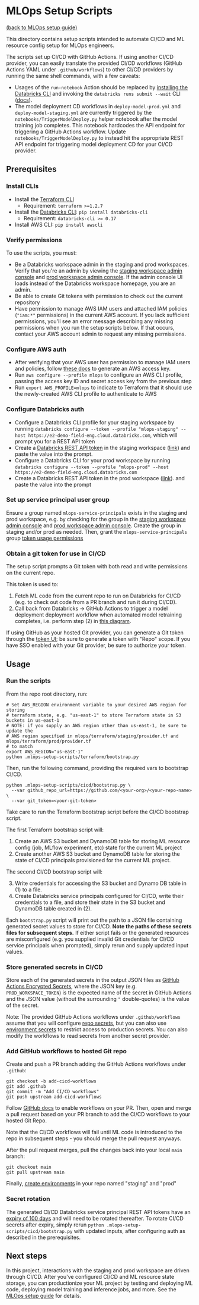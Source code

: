 # MLOps Setup Scripts
[(back to MLOps setup guide)](../docs/mlops-setup.md)

This directory contains setup scripts intended to automate CI/CD and ML resource config setup
for MLOps engineers.

The scripts set up CI/CD with GitHub Actions. If using another CI/CD provider, you can
easily translate the provided CI/CD workflows (GitHub Actions YAML under `.github/workflows`)
to other CI/CD providers by running the same shell commands, with a few caveats:

* Usages of the `run-notebook` Action should be replaced by [installing the Databricks CLI](https://github.com/databricks/databricks-cli#installation)
  and invoking the `databricks runs submit --wait` CLI
  ([docs](https://docs.databricks.com/dev-tools/cli/runs-cli.html#submit-a-one-time-run)).
* The model deployment CD workflows in `deploy-model-prod.yml` and `deploy-model-staging.yml` are currently triggered
  by the `notebooks/TriggerModelDeploy.py` helper notebook after the model training job completes. This notebook
  hardcodes the API endpoint for triggering a GitHub Actions workflow. Update `notebooks/TriggerModelDeploy.py`
  to instead hit the appropriate REST API endpoint for triggering model deployment CD for your CI/CD provider.

## Prerequisites

### Install CLIs
* Install the [Terraform CLI](https://learn.hashicorp.com/tutorials/terraform/install-cli)
  * Requirement: `terraform >=1.2.7`
* Install the [Databricks CLI](https://github.com/databricks/databricks-cli): ``pip install databricks-cli``
    * Requirement: `databricks-cli >= 0.17`
* Install AWS CLI: ``pip install awscli``

### Verify permissions
To use the scripts, you must:
* Be a Databricks workspace admin in the staging and prod workspaces. Verify that you're an admin by viewing the
  [staging workspace admin console](https://e2-demo-field-eng.cloud.databricks.com#setting/accounts) and
  [prod workspace admin console](https://e2-demo-field-eng.cloud.databricks.com#setting/accounts). If
  the admin console UI loads instead of the Databricks workspace homepage, you are an admin.
* Be able to create Git tokens with permission to check out the current repository
* Have permission to manage AWS IAM users and attached IAM policies (`"iam:*"` permissions) in the current AWS account.
  If you lack sufficient permissions, you'll see an error message describing any missing permissions when you
  run the setup scripts below. If that occurs, contact your AWS account admin to request any missing permissions.

### Configure AWS auth
* After verifying that your AWS user has permission to manage IAM users and policies,
  follow [these docs](https://docs.aws.amazon.com/general/latest/gr/aws-sec-cred-types.html#access-keys-and-secret-access-keys)
  to generate an AWS access key.
* Run `aws configure --profile mlops` to configure an AWS CLI profile, passing the access key ID and secret access key from the previous step
* Run `export AWS_PROFILE=mlops` to indicate to Terraform that it should use the newly-created AWS CLI profile
  to authenticate to AWS

### Configure Databricks auth
* Configure a Databricks CLI profile for your staging workspace by running
  ``databricks configure --token --profile "mlops-staging" --host https://e2-demo-field-eng.cloud.databricks.com``, 
  which will prompt you for a REST API token
* Create a [Databricks REST API token](https://docs.databricks.com/dev-tools/api/latest/authentication.html#generate-a-personal-access-token)
  in the staging workspace ([link](https://e2-demo-field-eng.cloud.databricks.com#setting/account))
  and paste the value into the prompt.
* Configure a Databricks CLI for your prod workspace by running ``databricks configure --token --profile "mlops-prod" --host https://e2-demo-field-eng.cloud.databricks.com``
* Create a Databricks REST API token in the prod workspace ([link](https://e2-demo-field-eng.cloud.databricks.com#setting/account)).
  and paste the value into the prompt

### Set up service principal user group
Ensure a group named `mlops-service-principals` exists in the staging and prod workspace, e.g.
by checking for the group in the [staging workspace admin console](https://e2-demo-field-eng.cloud.databricks.com#setting/accounts/groups) and
[prod workspace admin console](https://e2-demo-field-eng.cloud.databricks.com#setting/accounts/groups).
Create the group in staging and/or prod as needed.
Then, grant the `mlops-service-principals` group [token usage permissions](https://docs.databricks.com/administration-guide/access-control/tokens.html#manage-token-permissions-using-the-admin-console)
### Obtain a git token for use in CI/CD
The setup script prompts a Git token with both read and write permissions
on the current repo.

This token is used to:
1. Fetch ML code from the current repo to run on Databricks for CI/CD (e.g. to check out code from a PR branch and run it
during CI/CD).
2. Call back from
   Databricks -> GitHub Actions to trigger a model deployment deployment workflow when
   automated model retraining completes, i.e. perform step (2) in
   [this diagram](https://github.com/databricks/mlops-stack/blob/main/Pipeline.md#model-training-pipeline).
   
If using GitHub as your hosted Git provider, you can generate a Git token through the [token UI](https://github.com/settings/tokens/new);
be sure to generate a token with "Repo" scope. If you have SSO enabled with your Git provider, be sure to authorize your token.

## Usage

### Run the scripts
From the repo root directory, run:

```
# Set AWS_REGION environment variable to your desired AWS region for storing
# terraform state, e.g. "us-east-1" to store Terraform state in S3 buckets in us-east-1
# NOTE: if you supply an AWS region other than us-east-1, be sure to update the
# AWS region specified in mlops/terraform/staging/provider.tf and mlops/terraform/prod/provider.tf
# to match
export AWS_REGION="us-east-1"
python .mlops-setup-scripts/terraform/bootstrap.py
```
Then, run the following command, providing the required vars to bootstrap CI/CD.
```
python .mlops-setup-scripts/cicd/bootstrap.py \
  --var github_repo_url=https://github.com/<your-org>/<your-repo-name> \
  --var git_token=<your-git-token>
```

Take care to run the Terraform bootstrap script before the CI/CD bootstrap script. 

The first Terraform bootstrap script will:


1. Create an AWS S3 bucket and DynamoDB table for storing ML resource config (job, MLflow experiment, etc) state for the
   current ML project
2. Create another AWS S3 bucket and DynamoDB table for storing the state of CI/CD principals provisioned for the current
   ML project. 
   
The second CI/CD bootstrap script will:

3. Write credentials for accessing the S3 bucket and Dynamo DB table in (1) to a file.
4. Create Databricks service principals configured for CI/CD, write their credentials to a file, and store their
   state in the S3 bucket and DynamoDB table created in (2). 


Each `bootstrap.py` script will print out the path to a JSON file containing generated secret values
to store for CI/CD. **Note the paths of these secrets files for subsequent steps.** If either script
fails or the generated resources are misconfigured (e.g. you supplied invalid Git credentials for CI/CD
service principals when prompted), simply rerun and supply updated input values.


### Store generated secrets in CI/CD
Store each of the generated secrets in the output JSON files as
[GitHub Actions Encrypted Secrets](https://docs.github.com/en/actions/security-guides/encrypted-secrets#creating-encrypted-secrets-for-a-repository),
where the JSON key
(e.g. `PROD_WORKSPACE_TOKEN`)
is the expected name of the secret in GitHub Actions and the JSON value
(without the surrounding `"` double-quotes) is the value of the secret. 

Note: The provided GitHub Actions workflows under `.github/workflows` assume that you will configure
[repo secrets](https://docs.github.com/en/actions/security-guides/encrypted-secrets#creating-encrypted-secrets-for-a-repository),
but you can also use
[environment secrets](https://docs.github.com/en/actions/security-guides/encrypted-secrets#creating-encrypted-secrets-for-an-environment)
to restrict access to production secrets. You can also modify the workflows to read secrets from another
secret provider.



### Add GitHub workflows to hosted Git repo
Create and push a PR branch adding the GitHub Actions workflows under `.github`:

```
git checkout -b add-cicd-workflows
git add .github
git commit -m "Add CI/CD workflows"
git push upstream add-cicd-workflows
```

Follow [GitHub docs](https://docs.github.com/en/actions/managing-workflow-runs/disabling-and-enabling-a-workflow#enabling-a-workflow)
to enable workflows on your PR. Then, open and merge a pull request based on your PR branch to add the CI/CD workflows to your hosted Git Repo.



Note that the CI/CD workflows will fail
until ML code is introduced to the repo in subsequent steps - you should
merge the pull request anyways.

After the pull request merges, pull the changes back into your local `main`
branch:

```
git checkout main
git pull upstream main
```


Finally, [create environments](https://docs.github.com/en/actions/deployment/targeting-different-environments/using-environments-for-deployment#creating-an-environment)
in your repo named "staging" and "prod"


### Secret rotation
The generated CI/CD
Databricks service principal REST API tokens have an [expiry of 100 days](https://github.com/databricks/terraform-databricks-mlops-aws-project#mlops-aws-project-module)
and will need to be rotated thereafter. To rotate CI/CD secrets after expiry, simply rerun `python .mlops-setup-scripts/cicd/bootstrap.py`
with updated inputs, after configuring auth as described in the prerequisites.

## Next steps
In this project, interactions with the staging and prod workspace are driven through CI/CD. After you've configured
CI/CD and ML resource state storage, you can productionize your ML project by testing and deploying ML code, deploying model training and
inference jobs, and more. See the [MLOps setup guide](../docs/mlops-setup.md) for details.
